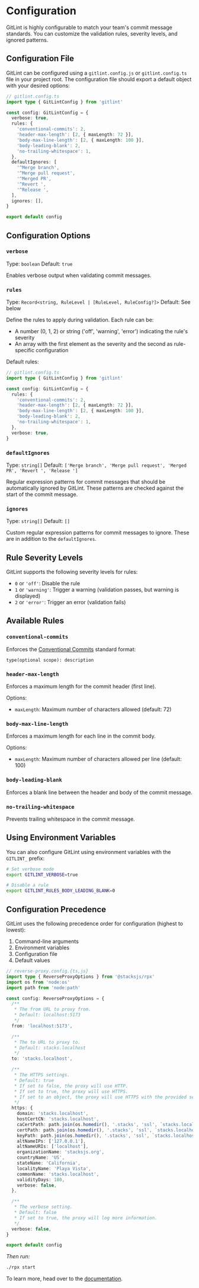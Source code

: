 # Configuration

GitLint is highly configurable to match your team's commit message standards. You can customize the validation rules, severity levels, and ignored patterns.

## Configuration File

GitLint can be configured using a `gitlint.config.js` or `gitlint.config.ts` file in your project root. The configuration file should export a default object with your desired options:

```ts
// gitlint.config.ts
import type { GitLintConfig } from 'gitlint'

const config: GitLintConfig = {
  verbose: true,
  rules: {
    'conventional-commits': 2,
    'header-max-length': [2, { maxLength: 72 }],
    'body-max-line-length': [2, { maxLength: 100 }],
    'body-leading-blank': 2,
    'no-trailing-whitespace': 1,
  },
  defaultIgnores: [
    '^Merge branch',
    '^Merge pull request',
    '^Merged PR',
    '^Revert ',
    '^Release ',
  ],
  ignores: [],
}

export default config
```

## Configuration Options

### `verbose`

Type: `boolean`
Default: `true`

Enables verbose output when validating commit messages.

### `rules`

Type: `Record<string, RuleLevel | [RuleLevel, RuleConfig?]>`
Default: See below

Define the rules to apply during validation. Each rule can be:

- A number (0, 1, 2) or string ('off', 'warning', 'error') indicating the rule's severity
- An array with the first element as the severity and the second as rule-specific configuration

Default rules:

```ts
// gitlint.config.ts
import type { GitLintConfig } from 'gitlint'

const config: GitLintConfig = {
  rules: {
    'conventional-commits': 2,
    'header-max-length': [2, { maxLength: 72 }],
    'body-max-line-length': [2, { maxLength: 100 }],
    'body-leading-blank': 2,
    'no-trailing-whitespace': 1,
  },
  verbose: true,
}
```

### `defaultIgnores`

Type: `string[]`
Default: `['Merge branch', 'Merge pull request', 'Merged PR', 'Revert ', 'Release ']`

Regular expression patterns for commit messages that should be automatically ignored by GitLint. These patterns are checked against the start of the commit message.

### `ignores`

Type: `string[]`
Default: `[]`

Custom regular expression patterns for commit messages to ignore. These are in addition to the `defaultIgnores`.

## Rule Severity Levels

GitLint supports the following severity levels for rules:

- `0` or `'off'`: Disable the rule
- `1` or `'warning'`: Trigger a warning (validation passes, but warning is displayed)
- `2` or `'error'`: Trigger an error (validation fails)

## Available Rules

### `conventional-commits`

Enforces the [Conventional Commits](https://www.conventionalcommits.org/) standard format:

```
type(optional scope): description
```

### `header-max-length`

Enforces a maximum length for the commit header (first line).

Options:

- `maxLength`: Maximum number of characters allowed (default: 72)

### `body-max-line-length`

Enforces a maximum length for each line in the commit body.

Options:

- `maxLength`: Maximum number of characters allowed per line (default: 100)

### `body-leading-blank`

Enforces a blank line between the header and body of the commit message.

### `no-trailing-whitespace`

Prevents trailing whitespace in the commit message.

## Using Environment Variables

You can also configure GitLint using environment variables with the `GITLINT_` prefix:

```bash
# Set verbose mode
export GITLINT_VERBOSE=true

# Disable a rule
export GITLINT_RULES_BODY_LEADING_BLANK=0
```

## Configuration Precedence

GitLint uses the following precedence order for configuration (highest to lowest):

1. Command-line arguments
2. Environment variables
3. Configuration file
4. Default values

```ts
// reverse-proxy.config.{ts,js}
import type { ReverseProxyOptions } from '@stacksjs/rpx'
import os from 'node:os'
import path from 'node:path'

const config: ReverseProxyOptions = {
  /**
   * The from URL to proxy from.
   * Default: localhost:5173
   */
  from: 'localhost:5173',

  /**
   * The to URL to proxy to.
   * Default: stacks.localhost
   */
  to: 'stacks.localhost',

  /**
   * The HTTPS settings.
   * Default: true
   * If set to false, the proxy will use HTTP.
   * If set to true, the proxy will use HTTPS.
   * If set to an object, the proxy will use HTTPS with the provided settings.
   */
  https: {
    domain: 'stacks.localhost',
    hostCertCN: 'stacks.localhost',
    caCertPath: path.join(os.homedir(), '.stacks', 'ssl', `stacks.localhost.ca.crt`),
    certPath: path.join(os.homedir(), '.stacks', 'ssl', `stacks.localhost.crt`),
    keyPath: path.join(os.homedir(), '.stacks', 'ssl', `stacks.localhost.crt.key`),
    altNameIPs: ['127.0.0.1'],
    altNameURIs: ['localhost'],
    organizationName: 'stacksjs.org',
    countryName: 'US',
    stateName: 'California',
    localityName: 'Playa Vista',
    commonName: 'stacks.localhost',
    validityDays: 180,
    verbose: false,
  },

  /**
   * The verbose setting.
   * Default: false
   * If set to true, the proxy will log more information.
   */
  verbose: false,
}

export default config
```

_Then run:_

```bash
./rpx start
```

To learn more, head over to the [documentation](https://reverse-proxy.sh/).
